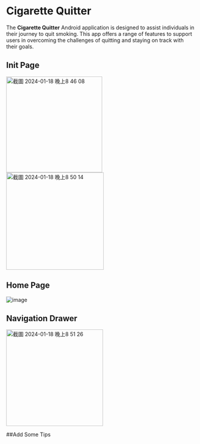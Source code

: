 # Cigarette Quitter

The **Cigarette Quitter** Android application is designed to assist individuals in their journey to quit smoking. This app offers a range of features to support users in overcoming the challenges of quitting and staying on track with their goals.



## Init Page

<img width="257" alt="截圖 2024-01-18 晚上8 46 08" src="https://github.com/hsiangenlinlin/CigaretteQuitter/assets/125904538/1829fc2e-fb73-4d83-8986-37324b660cc8">
<img width="261" alt="截圖 2024-01-18 晚上8 50 14" src="https://github.com/hsiangenlinlin/CigaretteQuitter/assets/125904538/833d2aed-7eef-47e0-a28e-be75a954c2f0">

## Home Page

![image](https://github.com/hsiangenlinlin/CigaretteQuitter/assets/125904538/4fe1153b-b896-48a1-b900-a59cb58d5b73)

## Navigation Drawer

<img width="259" alt="截圖 2024-01-18 晚上8 51 26" src="https://github.com/hsiangenlinlin/CigaretteQuitter/assets/125904538/7f6424c3-e721-4187-a2a9-8e0f2b61d781">

##Add Some Tips
